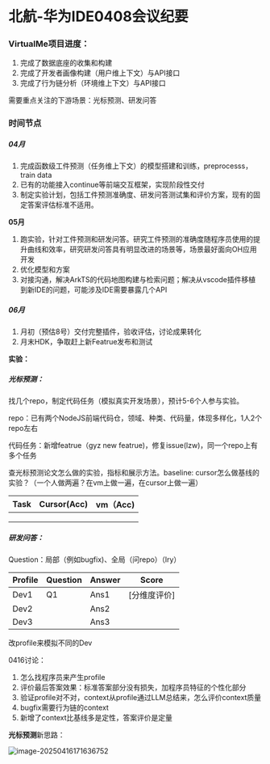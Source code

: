 # 北航-华为IDE0408会议纪要



### VirtualMe项目进度：

1. 完成了数据底座的收集和构建
2. 完成了开发者画像构建（用户维上下文）与API接口
3. 完成了行为链分析（环境维上下文）与API接口



需要重点关注的下游场景：光标预测、研发问答



### 时间节点

##### **04月**

1. 完成函数级工件预测（任务维上下文）的模型搭建和训练，preprocesss，train data
2. 已有的功能接入continue等前端交互框架，实现阶段性交付
3. 制定实验计划，包括工件预测准确度、研发问答测试集和评价方案，现有的固定答案评估标准不适用。

**05月**

1. 跑实验，针对工件预测和研发问答。研究工件预测的准确度随程序员使用的提升曲线和效率，研究研发问答具有明显改进的场景等，场景最好面向OH应用开发
2. 优化模型和方案
3. 对接沟通，解决ArkTS的代码地图构建与检索问题；解决从vscode插件移植到新IDE的问题，可能涉及IDE需要暴露几个API

##### 06月

1. 月初（预估8号）交付完整插件，验收评估，讨论成果转化
2. 月末HDK，争取赶上新Featrue发布和测试





**实验：**

##### 光标预测：

找几个repo，制定代码任务（模拟真实开发场景），预计5-6个人参与实验。

repo：已有两个NodeJS前端代码仓，领域、种类、代码量，体现多样化，1人2个repo左右

代码任务：新增featrue（gyz new featrue)，修复issue(lzw)，同一个repo上有多个任务

查光标预测论文怎么做的实验，指标和展示方法。baseline: cursor怎么做基线的实验？（一个人做两遍？在vm上做一遍，在cursor上做一遍）

| Task | Cursor(Acc) | vm（Acc) |
| ---- | ----------- | -------- |
|      |             |          |
|      |             |          |
|      |             |          |



##### 研发问答：

Question：局部（例如bugfix)、全局（问repo）（lry）

| Profile | Question | Answer | Score        |
| ------- | -------- | ------ | ------------ |
| Dev1    | Q1       | Ans1   | [分维度评价] |
| Dev2    |          | Ans2   |              |
| Dev3    |          | Ans3   |              |

改profile来模拟不同的Dev



0416讨论：

1. 怎么找程序员来产生profile
2. 评价最后答案效果：标准答案部分没有损失，加程序员特征的个性化部分
3. 验证profile对不对，context从profile通过LLM总结来，怎么评价context质量
4. bugfix需要行为链的context
5. 新增了context比基线多是定性，答案评价是定量



**光标预测**新思路：

![image-20250416171636752](C:/Users/78728/AppData/Roaming/Typora/typora-user-images/image-20250416171636752.png)

